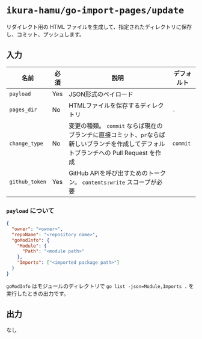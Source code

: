 # `ikura-hamu/go-import-pages/update`

リダイレクト用の HTML ファイルを生成して、指定されたディレクトリに保存し、コミット、プッシュします。

## 入力

| 名前           | 必須 | 説明                                                                                                                                   | デフォルト |
| -------------- | ---- | -------------------------------------------------------------------------------------------------------------------------------------- | ---------- |
| `payload`      | Yes  | JSON形式のペイロード                                                                                                                   |            |
| `pages_dir`    | No   | HTMLファイルを保存するディレクトリ                                                                                                     | `.`        |
| `change_type`  | No   | 変更の種類。 `commit` ならば現在のブランチに直接コミット、`pr`ならば新しいブランチを作成してデフォルトブランチへの Pull Request を作成 | `commit`   |
| `github_token` | Yes  | GitHub APIを呼び出すためのトークン。 `contents:write` スコープが必要                                                                   |            |

### `payload` について

```json
{
  "owner": "<owner>",
  "repoName": "<repository name>",
  "goModInfo": {
    "Module": {
      "Path": "<module path>"
    },
    "Imports": ["<imported package path>"]
  }
}
```

`goModInfo` はモジュールのディレクトリで `go list -json=Module,Imports .`
を実行したときの出力です。

## 出力

なし
